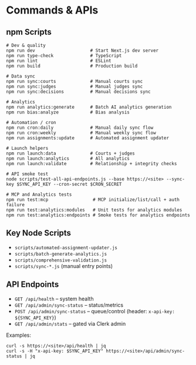# Commands & APIs

## npm Scripts
```
# Dev & quality
npm run dev                     # Start Next.js dev server
npm run type-check              # TypeScript
npm run lint                    # ESLint
npm run build                   # Production build

# Data sync
npm run sync:courts             # Manual courts sync
npm run sync:judges             # Manual judges sync
npm run sync:decisions          # Manual decisions sync

# Analytics
npm run analytics:generate      # Batch AI analytics generation
npm run bias:analyze            # Bias analysis

# Automation / cron
npm run cron:daily              # Manual daily sync flow
npm run cron:weekly             # Manual weekly sync flow
npm run assignments:update      # Automated assignment updater

# Launch helpers
npm run launch:data             # Courts + judges
npm run launch:analytics        # All analytics
npm run launch:validate         # Relationship + integrity checks

# API smoke test
node scripts/test-all-api-endpoints.js --base https://<site> --sync-key $SYNC_API_KEY --cron-secret $CRON_SECRET

# MCP and Analytics tests
npm run test:mcp                 # MCP initialize/list/call + auth failure
npm run test:analytics:modules   # Unit tests for analytics modules
npm run test:analytics:endpoints # Smoke tests for analytics endpoints
```

## Key Node Scripts
- `scripts/automated-assignment-updater.js`
- `scripts/batch-generate-analytics.js`
- `scripts/comprehensive-validation.js`
- `scripts/sync-*.js` (manual entry points)

## API Endpoints
- `GET /api/health` – system health
- `GET /api/admin/sync-status` – status/metrics
- `POST /api/admin/sync-status` – queue/control (header: `x-api-key: ${SYNC_API_KEY}`)
- `GET /api/admin/stats` – gated via Clerk admin

Examples:
```
curl -s https://<site>/api/health | jq
curl -s -H "x-api-key: $SYNC_API_KEY" https://<site>/api/admin/sync-status | jq
```
